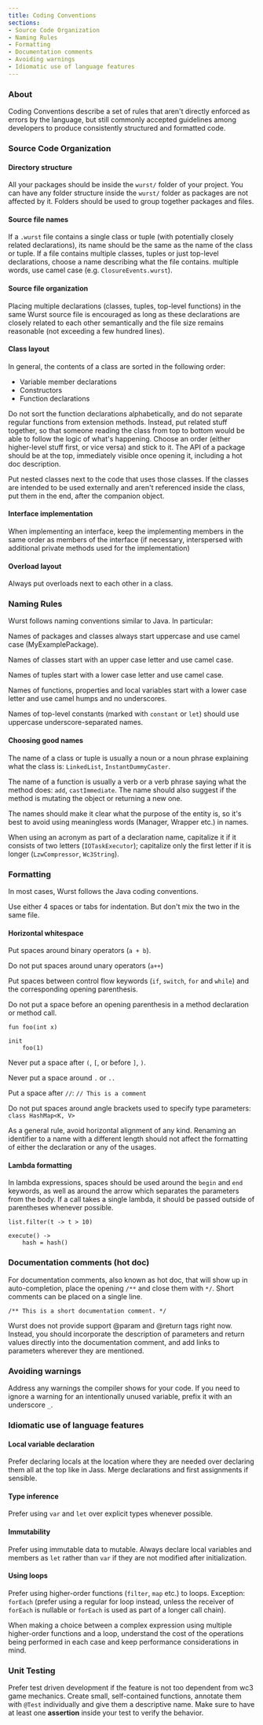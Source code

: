 ```yaml
---
title: Coding Conventions
sections:
- Source Code Organization
- Naming Rules
- Formatting
- Documentation comments
- Avoiding warnings
- Idiomatic use of language features
---
```


### About

Coding Conventions describe a set of rules that aren't directly enforced as errors by the language, but still commonly accepted guidelines among developers to produce consistently structured and formatted code.

### Source Code Organization

#### Directory structure

All your packages should be inside the `wurst/` folder of your project. You can have any folder structure inside the `wurst/` folder as packages are not affected by it. Folders should be used to group together packages and files.

#### Source file names

If a `.wurst` file contains a single class or tuple (with potentially closely related declarations), its name should be the same as the name of the class or tuple. If a file contains multiple classes, tuples or just top-level declarations, choose a name describing what the file contains. multiple words, use camel case (e.g. `ClosureEvents.wurst`).

#### Source file organization

Placing multiple declarations (classes, tuples, top-level functions) in the same Wurst source file is encouraged as long as these declarations are closely related to each other semantically and the file size remains reasonable (not exceeding a few hundred lines).

#### Class layout

In general, the contents of a class are sorted in the following order:
* Variable member declarations
* Constructors
* Function declarations

Do not sort the function declarations alphabetically, and do not separate regular functions from extension methods. Instead, put related stuff together, so that someone reading the class from top to bottom would be able to follow the logic of what's happening. Choose an order (either higher-level stuff first, or vice versa) and stick to it. The API of a package should be at the top, immediately visible once opening it, including a hot doc description.

Put nested classes next to the code that uses those classes. If the classes are intended to be used externally and aren't referenced inside the class, put them in the end, after the companion object.

#### Interface implementation 

When implementing an interface, keep the implementing members in the same order as members of the interface (if necessary, interspersed with additional private methods used for the implementation)

#### Overload layout

Always put overloads next to each other in a class.

### Naming Rules

Wurst follows naming conventions similar to Java. In particular:

Names of packages and classes always start uppercase and use camel case (MyExamplePackage).

Names of classes start with an upper case letter and use camel case.

Names of tuples start with a lower case letter and use camel case.

Names of functions, properties and local variables start with a lower case letter and use camel humps and no underscores.

Names of top-level constants (marked with `constant` or `let`) should use uppercase underscore-separated names.

#### Choosing good names

The name of a class or tuple is usually a noun or a noun phrase explaining what the class is: `LinkedList`, `InstantDummyCaster`.

The name of a function is usually a verb or a verb phrase saying what the method does: `add`, `castImmediate`. The name should also suggest if the method is mutating the object or returning a new one.

The names should make it clear what the purpose of the entity is, so it's best to avoid using meaningless words (Manager, Wrapper etc.) in names.

When using an acronym as part of a declaration name, capitalize it if it consists of two letters (`IOTaskExecutor`); capitalize only the first letter if it is longer (`LzwCompressor`, `Wc3String`).

### Formatting

In most cases, Wurst follows the Java coding conventions.

Use either 4 spaces or tabs for indentation. But don't mix the two in the same file.

#### Horizontal whitespace

Put spaces around binary operators (`a + b`).

Do not put spaces around unary operators (`a++`)

Put spaces between control flow keywords (`if`, `switch`, `for` and `while`) and the corresponding opening parenthesis.

Do not put a space before an opening parenthesis in a method declaration or method call.

```wurst
fun foo(int x)

init
    foo(1)
```

Never put a space after `(`, `[`, or before `]`, `)`.

Never put a space around `.` or `..`

Put a space after `//`: `// This is a comment`

Do not put spaces around angle brackets used to specify type parameters: `class HashMap<K, V>`

As a general rule, avoid horizontal alignment of any kind. Renaming an identifier to a name with a different length should not affect the formatting of either the declaration or any of the usages.

#### Lambda formatting

In lambda expressions, spaces should be used around the `begin` and `end` keywords, as well as around the arrow which separates the parameters from the body. If a call takes a single lambda, it should be passed outside of parentheses whenever possible.

```wurst
list.filter(t -> t > 10) 

execute() -> 
	hash = hash() 
``` 

### Documentation comments (hot doc)

For documentation comments, also known as hot doc, that will show up in auto-completion, place the opening `/**` and close them with `*/`. Short comments can be placed on a single line.

`/** This is a short documentation comment. */`

Wurst does not provide support @param and @return tags right now. Instead, you should incorporate the description of parameters and return values directly into the documentation comment, and add links to parameters wherever they are mentioned.

### Avoiding warnings

Address any warnings the compiler shows for your code. If you need to ignore a warning for an intentionally unused variable, prefix it with an underscore `_`.

### Idiomatic use of language features

#### Local variable declaration

Prefer declaring locals at the location where they are needed over declaring them all at the top like in Jass. Merge declarations and first assignments if sensible.

#### Type inference

Prefer using `var` and `let` over explicit types whenever possible.

#### Immutability

Prefer using immutable data to mutable. Always declare local variables and members as `let` rather than `var` if they are not modified after initialization.

#### Using loops

Prefer using higher-order functions (`filter`, `map` etc.) to loops. Exception: `forEach` (prefer using a regular for loop instead, unless the receiver of `forEach` is nullable or `forEach` is used as part of a longer call chain).

When making a choice between a complex expression using multiple higher-order functions and a loop, understand the cost of the operations being performed in each case and keep performance considerations in mind.

### Unit Testing

Prefer test driven development if the feature is not too dependent from wc3 game mechanics. Create small, self-contained functions, annotate them with `@Test` individually and give them a descriptive name.
Make sure to have at least one **assertion** inside your test to verify the behavior.